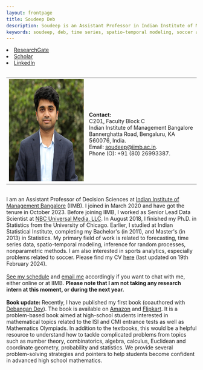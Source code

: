 ```yaml
---
layout: frontpage
title: Soudeep Deb
description: Soudeep is an Assistant Professor in Indian Institute of Management Bangalore. 
keywords: soudeep, deb, time series, spatio-temporal modeling, soccer analytics, forecasting, IIMB.
---
```


<div class="navbar">
  <div class="navbar-inner">
    <div class="nav">
        <li><a href="https://www.researchgate.net/profile/Soudeep_Deb" target="_blank">ResearchGate</a></li>
        <li><a href="https://scholar.google.com/citations?user=HjWwFs8AAAAJ&hl=en&oi=ao" target="_blank">Scholar</a></li>
        <li><a href="https://www.linkedin.com/in/debsoudeep/" target="_blank">LinkedIn</a></li>
        </div>
  </div>
</div>

<table class="wide">
<tr>
<td class="left">
    <img id="frontphoto" src="soudeep-pic3.png" width="270" height="270" alt="" />
</td>
&nbsp; &nbsp; &nbsp; &nbsp; 
<td class="left">
<br> <b> Contact: </b>
<br> C201, Faculty Block C
<br> Indian Institute of Management Bangalore
<br> Bannerghatta Road, Bengaluru, KA 560076, India. 
<br> Email: <a href="mailto:soudeep@iimb.ac.in" target="_blank">soudeep@iimb.ac.in</a>. 
<br> Phone (O): +91 (80) 26993387.
</td>
</tr>
</table>

<tr>
<br> I am an Assistant Professor of Decision Sciences at <a href="https://www.iimb.ac.in/user/196/soudeep-deb" target="_blank">Indian Institute of Management Bangalore</a> (IIMB). I joined in March 2020 and have got the tenure in October 2023. Before joining IIMB, I worked as Senior Lead Data Scientist at <a href="http://www.nbcuniversal.com/" target="_blank">NBC Universal Media, LLC</a>. In August 2018, I finished my Ph.D. in Statistics from the University of Chicago. Earlier, I studied at Indian Statistical Institute, completing my Bachelor's (in 2011), and Master's (in 2013) in Statistics. My primary field of work is related to forecasting, time series data, spatio-temporal modeling, inference for random processes, nonparametric methods. I am also interested in sports analytics, especially problems related to soccer. Please find my CV <a href="https://soudeepd.github.io/Resume/CV_DebSoudeep.pdf" target="_blank">here</a> (last updated on 19th February 2024).
<br>
<td class="left">
<br> <a href="https://outlook.office365.com/owa/calendar/d6111bacc4c5436a998ba66831af56cf@iimb.ac.in/5442b967e74f4e6cb4192e5614e94c05984665050450246395/calendar.html" target="_blank">See my schedule</a> and <a href="mailto:soudeep@iimb.ac.in" target="_blank">email me</a> accordingly if you want to chat with me, either online or at IIMB. <b> Please note that I am not taking any research intern at this moment, or during the next year. </b>
<br>
  <br> <b> Book update: </b> Recently, I have published my first book (coauthored with <a href="https://www.linkedin.com/in/ddey07/" target="_blank">Debangan Dey</a>). The book is available on <a href="https://www.amazon.in/Mathematical-Techniques-Competitive-Examinations-Debangan/dp/9393330107/ref=sr_1_1?qid=1674030582&refinements=p_27%3ASoudeep+Deb+Debangan+Dey&s=books&sr=1-1" target="_blank">Amazon</a> and <a href="https://www.flipkart.com/mathematical-techniques-competitive-examinations/p/itm8009e4d01f123" target="_blank">Flipkart</a>. It is a problem-based book aimed at high-school students interested in mathematical topics related to the ISI and CMI entrance tests as well as Mathematics Olympiads. In addition to the textbooks, this would be a helpful resource to understand how to tackle complicated problems from topics such as number theory, combinatorics, algebra, calculus, Euclidean and coordinate geometry, probability and statistics. We provide several problem-solving strategies and pointers to help students become confident in advanced high school mathematics. 
<br>
</td>
</tr>

